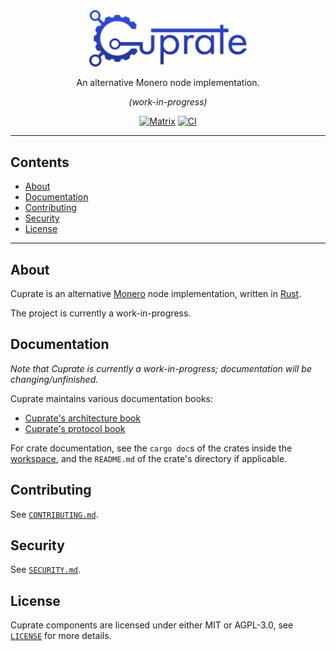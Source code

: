 <div align="center">
	<img src="misc/logo/wordmark/CuprateWordmark.svg" width="50%"/>

An alternative Monero node implementation.

_(work-in-progress)_

[![Matrix](https://img.shields.io/badge/Matrix-Cuprate-white?logo=matrix&labelColor=grey&logoColor=white)](https://matrix.to/#/#cuprate:monero.social) [![CI](https://github.com/Cuprate/cuprate/actions/workflows/ci.yml/badge.svg)](https://github.com/Cuprate/cuprate/actions/workflows/ci.yml)

</div>

---

## Contents
- [About](#about)
- [Documentation](#documentation)
- [Contributing](#contributing)
- [Security](#security)
- [License](#license)

---

## About
Cuprate is an alternative [Monero](https://getmonero.org) node implementation, written in [Rust](http://rust-lang.org).

The project is currently a work-in-progress.

## Documentation
_Note that Cuprate is currently a work-in-progress; documentation will be changing/unfinished._

Cuprate maintains various documentation books:
- [Cuprate's architecture book](https://github.com/Cuprate/architecture-book)
- [Cuprate's protocol book](https://github.com/Cuprate/monero-book)

For crate documentation, see the `cargo doc`s of the crates inside the [workspace](Cargo.toml), and the `README.md` of the crate's directory if applicable.

## Contributing
See [`CONTRIBUTING.md`](CONTRIBUTING.md).

## Security
See [`SECURITY.md`](SECURITY.md).

## License
Cuprate components are licensed under either MIT or AGPL-3.0, see [`LICENSE`](LICENSE) for more details.
